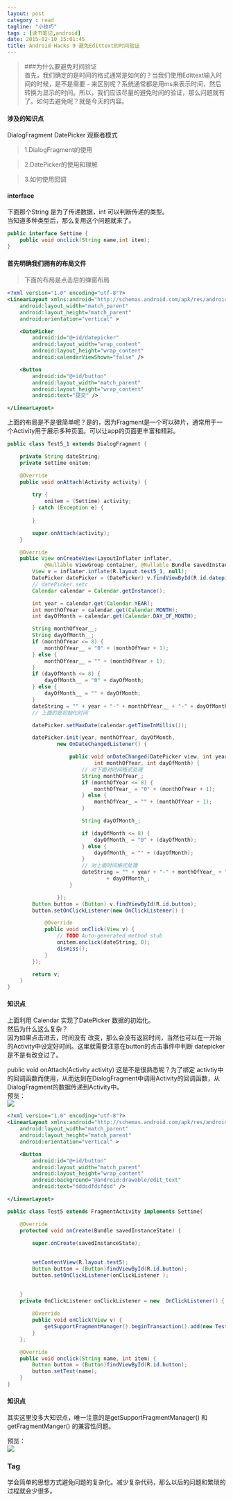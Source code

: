 ```yaml
---
layout: post
category : read
tagline: "小技巧"
tags : [读书笔记,android]
date: 2015-02-10 15:01:45
title: Android Hacks 9 避免Edittext的时间验证
---
```



> ###为什么要避免时间验证  
首先，我们确定的是时间的格式通常是如何的？当我们使用Edittext输入时间的时候，是不是需要 - 来区别呢？系统通常都是用ms来表示时间，然后转换为显示的时间。所以，我们应该尽量的避免时间的验证，那么问题就有了。如何去避免呢？就是今天的内容。    

#### 涉及的知识点  
DialogFragment  DatePicker  观察者模式
 
> 1.DialogFragment的使用  

> 2.DatePicker的使用和理解  

> 3.如何使用回调  

#### interface  
下面那个String 是为了传递数据，int 可以判断传递的类型。   
当知道多种类型后，那么复用这个问题就来了。  
```java
public interface Settime {
    public void onclick(String name,int item);
}
```
#### 首先明确我们拥有的布局文件
> 下面的布局是点击后的弹窗布局

```xml
<?xml version="1.0" encoding="utf-8"?>
<LinearLayout xmlns:android="http://schemas.android.com/apk/res/android"
    android:layout_width="match_parent"
    android:layout_height="match_parent"
    android:orientation="vertical" >

    <DatePicker
        android:id="@+id/datepicker"
        android:layout_width="wrap_content"
        android:layout_height="wrap_content"
        android:calendarViewShown="false" />

    <Button
        android:id="@+id/button"
        android:layout_width="match_parent"
        android:layout_height="wrap_content"
        android:text="提交" />

</LinearLayout>
```

上面的布局是不是很简单呢？是的，因为Fragment是一个可以碎片，通常用于一个Activity用于展示多种页面。可以让app的页面更丰富和精彩。

 
```java
public class Test5_1 extends DialogFragment {

    private String dateString;
    private Settime onitem;

    @Override
    public void onAttach(Activity activity) {
      
        try {
            onitem = (Settime) activity;
        } catch (Exception e) {
           
        }

        super.onAttach(activity);
    }

    @Override
    public View onCreateView(LayoutInflater inflater,
            @Nullable ViewGroup container, @Nullable Bundle savedInstanceState) {
        View v = inflater.inflate(R.layout.test5_1, null);
        DatePicker datePicker = (DatePicker) v.findViewById(R.id.datepicker);
        // datePicker.setc
        Calendar calendar = Calendar.getInstance();

        int year = calendar.get(Calendar.YEAR);
        int monthOfYear = calendar.get(Calendar.MONTH);
        int dayOfMonth = calendar.get(Calendar.DAY_OF_MONTH);

        String monthOfYear__;
        String dayOfMonth__;
        if (monthOfYear <= 8) {
            monthOfYear__ = "0" + (monthOfYear + 1);
        } else {
            monthOfYear__ = "" + (monthOfYear + 1);
        }
        if (dayOfMonth <= 8) {
            dayOfMonth__ = "0" + dayOfMonth;
        } else {
            dayOfMonth__ = "" + dayOfMonth;
        }
        dateString = "" + year + "-" + monthOfYear__ + "-" + dayOfMonth__;
        // 上面的是初始化时间

        datePicker.setMaxDate(calendar.getTimeInMillis());

        datePicker.init(year, monthOfYear, dayOfMonth,
                new OnDateChangedListener() {

                    public void onDateChanged(DatePicker view, int year,
                            int monthOfYear, int dayOfMonth) {
                        // 对下面对时间格式处理
                        String monthOfYear_;
                        if (monthOfYear <= 8) {
                            monthOfYear_ = "0" + (monthOfYear + 1);
                        } else {
                            monthOfYear_ = "" + (monthOfYear + 1);
                        }

                        String dayOfMonth_;

                        if (dayOfMonth <= 8) {
                            dayOfMonth_ = "0" + (dayOfMonth);
                        } else {
                            dayOfMonth_ = "" + (dayOfMonth);
                        }
                        // 对上面时间格式处理
                        dateString = "" + year + "-" + monthOfYear_ + "-"
                                + dayOfMonth_;
                    }

                });
        Button button = (Button) v.findViewById(R.id.button);
        button.setOnClickListener(new OnClickListener() {

            @Override
            public void onClick(View v) {
                // TODO Auto-generated method stub
                onitem.onclick(dateString, 0);
                dismiss();
            }
        });

        return v;
    }
}

```

#### 知识点    
上面利用 Calendar 实现了DatePicker 数据的初始化。  
然后为什么这么复杂？  
因为如果点击进去，时间没有 改变，那么会没有返回时间，当然也可以在一开始的Activity中设定好时间。这里就需要注意在button的点击事件中判断 datepicker是不是有改变过了。  

public void onAttach(Activity activity) 这是不是很熟悉呢？为了绑定 activtiy中的回调函数而使用，从而达到在DialogFragment中调用Activity的回调函数，从DialogFragment的数据传递到Activity中。  
预览：  
<img src="/assets/picture/20150209205652.png">



 

```xml
<?xml version="1.0" encoding="utf-8"?>
<LinearLayout xmlns:android="http://schemas.android.com/apk/res/android"
    android:layout_width="match_parent"
    android:layout_height="match_parent"
    android:orientation="vertical" >

    <Button
        android:id="@+id/button"
        android:layout_width="match_parent"
        android:layout_height="wrap_content"
        android:background="@android:drawable/edit_text"
        android:text="dddsdfdsfdsd" />

</LinearLayout>
```

```java
public class Test5 extends FragmentActivity implements Settime{

    @Override
    protected void onCreate(Bundle savedInstanceState) {
       
        super.onCreate(savedInstanceState);

        
        setContentView(R.layout.test5);
        Button button = (Button)findViewById(R.id.button);
        button.setOnClickListener(onClickListener );
            

    }
    private OnClickListener onClickListener = new  OnClickListener() {
        
        @Override
        public void onClick(View v) {
            getSupportFragmentManager().beginTransaction().add(new Test5_1(), "").commit();
        }
    };

    @Override
    public void onclick(String name, int item) {
        Button button = (Button)findViewById(R.id.button);
        button.setText(name);
    }
}
```
#### 知识点  
其实这里没多大知识点，唯一注意的是getSupportFragmentManager() 和getFragmentManger() 的兼容性问题。  

预览：  
<img src="/assets/picture/20150209205635.png">

### Tag  
学会简单的思想方式避免问题的复杂化。减少复杂代码，那么以后的问题和繁琐的过程就会少很多。

  